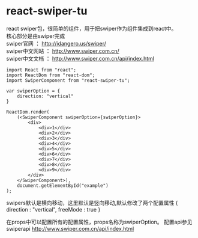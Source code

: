 # react-swiper-tu
react swiper包，很简单的组件，用于把swiper作为组件集成到react中。</br>
核心部分是由swiper完成</br>
swiper官网 ： http://idangero.us/swiper/</br>
swiper中文网站 ： http://www.swiper.com.cn/ </br>
swiper中文文档 ： http://www.swiper.com.cn/api/index.html</br>

```
import React from "react";
import ReactDom from "react-dom";
import SwiperComponent from "react-swiper-tu";

var swiperOption = {
	direction: "vertical"
}

ReactDom.render(
	(<SwiperComponent swiperOption={swiperOption}>
		<div>
			<div>1</div>
			<div>2</div>
			<div>3</div>
			<div>4</div>
			<div>5</div>
			<div>6</div>
			<div>7</div>
			<div>8</div>
			<div>9</div>
		</div>
	</SwiperComponent>),
	document.getElementById("example")
);
```

swipers默认是横向移动，这里默认是竖向移动,默认修改了两个配置属性
{
direction : "vertical",
freeMode : true
}

在props中可以配置所有的配置属性，props名称为swiperOption。
配置api参见swiperapi http://www.swiper.com.cn/api/index.html</br>

